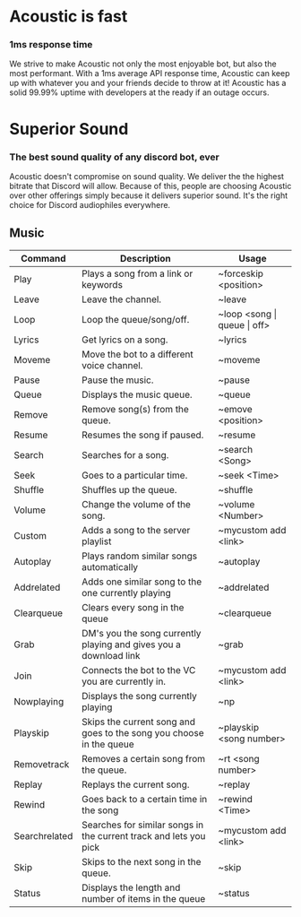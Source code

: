 # Acoustic is fast
### 1ms response time 
We strive to make Acoustic not only the most enjoyable bot, but also the most performant. With a 1ms average API response time, Acoustic can keep up with whatever you and your friends decide to throw at it! Acoustic has a solid 99.99% uptime with developers at the ready if an outage occurs. 

# Superior Sound
### The best sound quality of any discord bot, ever
Acoustic doesn't compromise on sound quality. We deliver the the highest bitrate that Discord will allow. Because of this, people are choosing Acoustic over other offerings simply because it delivers superior sound. It's the right choice for Discord audiophiles everywhere.

## Music
| Command   | Description                                | Usage                  |
|-----------|--------------------------------------------|------------------------|
| Play | Plays a song from a link or keywords                       | ~forceskip \<position\> |
| Leave     | Leave the channel.                         | ~leave                |
| Loop      | Loop the queue/song/off.                        | ~loop \<song \| queue \| off> |
| Lyrics    | Get lyrics on a song.                      | ~lyrics      |
| Moveme | Move the bot to a different voice channel. | ~moveme          |
| Pause     | Pause the music.                           | ~pause                |
| Queue     | Displays the music queue.                  | ~queue                |
| Remove    | Remove song(s) from the queue.             | ~emove \<position\>     |
| Resume    | Resumes the song if paused.                         | ~resume               |
| Search    | Searches for a song.                       | ~search \<Song\>        |
| Seek      | Goes to a particular time.                 | ~seek \<Time\>          |
| Shuffle   | Shuffles up the queue.                     | ~shuffle              |
| Volume    | Change the volume of the song.             | ~volume \<Number\>      |
| Custom    | Adds a song to the server playlist            | ~mycustom add \<link\>|
| Autoplay    | Plays random similar songs automatically           | ~autoplay      |
| Addrelated    | Adds one similar song to the one currently playing          | ~addrelated|
| Clearqueue    | Clears every song in the queue           | ~clearqueue|
| Grab    | DM's you the song currently playing and gives you a download link            | ~grab|
| Join    | Connects the bot to the VC you are currently in.            | ~mycustom add \<link\>|
| Nowplaying    | Displays the song currently playing          | ~np|
| Playskip    | Skips the current song and goes to the song you choose in the queue      | ~playskip \<song number\>|
| Removetrack    | Removes a certain song from the queue.            | ~rt  \<song number\>|
| Replay    | Replays the current song.            | ~replay|
| Rewind    | Goes back to a certain time in the song            | ~rewind \<Time\>|
| Searchrelated    | Searches for similar songs in the current track and lets you pick            | ~mycustom add \<link\>|
| Skip    | Skips to the next song in the queue.            | ~skip|
| Status    | Displays the length and number of items in the queue            | ~status|
